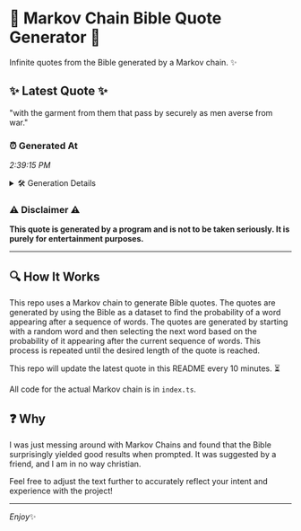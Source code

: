 # 📖 Markov Chain Bible Quote Generator 📖

Infinite quotes from the Bible generated by a Markov chain. ✨

## ✨ Latest Quote ✨
"with the garment from them that pass by securely as men averse from war."

### ⏰ Generated At
*2:39:15 PM*

<details>
    <summary>🛠️ Generation Details</summary>
    <p>
        <strong>🌱 Seed:</strong> with<br>
        <strong>🔄 Iterations:</strong> 13<br>
        <strong>📜 Context History:</strong><br>[ with ]: the<br>[ with, the ]: garment<br>[ with, the, garment ]: from<br>[ with, the, garment, from ]: them<br>[ with, the, garment, from, them ]: that<br>[ with, the, garment, from, them, that ]: pass<br>[ the, garment, from, them, that, pass ]: by<br>[ garment, from, them, that, pass, by ]: securely<br>[ from, them, that, pass, by, securely ]: as<br>[ them, that, pass, by, securely, as ]: men<br>[ that, pass, by, securely, as, men ]: averse<br>[ pass, by, securely, as, men, averse ]: from<br>[ by, securely, as, men, averse, from ]: war.<br>
    </p>
</details>

### ⚠️ Disclaimer ⚠️
**This quote is generated by a program and is not to be taken seriously. It is purely for entertainment purposes.**

---

## 🔍 How It Works

This repo uses a Markov chain to generate Bible quotes. The quotes are generated by using the Bible as a dataset to find the probability of a word appearing after a sequence of words. The quotes are generated by starting with a random word and then selecting the next word based on the probability of it appearing after the current sequence of words. This process is repeated until the desired length of the quote is reached.

This repo will update the latest quote in this README every 10 minutes. ⏳

All code for the actual Markov chain is in `index.ts`.

## ❓ Why

I was just messing around with Markov Chains and found that the Bible surprisingly yielded good results when prompted. 
It was suggested by a friend, and I am in no way christian.

Feel free to adjust the text further to accurately reflect your intent and experience with the project!

---

*Enjoy*✨
